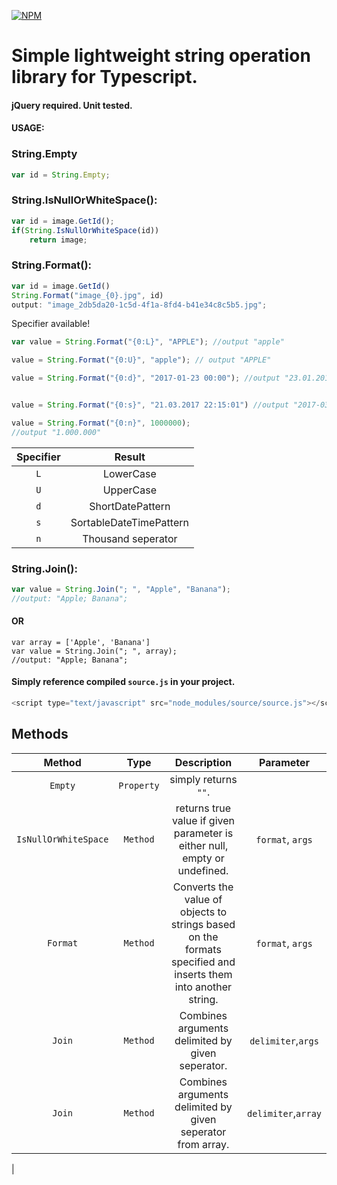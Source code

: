 [![NPM](https://nodei.co/npm/typescript-string-operations.png?mini=true)](https://www.npmjs.com/package/typescript-string-operations)
# Simple lightweight string operation library for Typescript.
#### jQuery required. Unit tested.
#### USAGE:

### String.Empty
```typescript
var id = String.Empty;
```

### String.IsNullOrWhiteSpace():
```typescript
var id = image.GetId();
if(String.IsNullOrWhiteSpace(id))
	return image;
```
### String.Format():

```typescript
var id = image.GetId()
String.Format("image_{0}.jpg", id)
output: "image_2db5da20-1c5d-4f1a-8fd4-b41e34c8c5b5.jpg";
```

Specifier available!
```typescript
var value = String.Format("{0:L}", "APPLE"); //output "apple"

value = String.Format("{0:U}", "apple"); // output "APPLE"

value = String.Format("{0:d}", "2017-01-23 00:00"); //output "23.01.2017"


value = String.Format("{0:s}", "21.03.2017 22:15:01") //output "2017-03-21T22:15:01"

value = String.Format("{0:n}", 1000000);
//output "1.000.000"
```

|	Specifier	  |	 			Result 	   	    |
| :-------------: |:---------------------------:|
|		`L`		  |	LowerCase					|
|		`U`		  |	UpperCase					|
|		`d`		  |	ShortDatePattern			|
|		`s`		  |	SortableDateTimePattern		|
|		`n`		  |	Thousand seperator			|



### String.Join():

```typescript
var value = String.Join("; ", "Apple", "Banana");
//output: "Apple; Banana";
```
#### OR
```typscript
var array = ['Apple', 'Banana']
var value = String.Join("; ", array);
//output: "Apple; Banana";
```


#### Simply reference compiled `source.js` in your project.

```javascript
<script type="text/javascript" src="node_modules/source/source.js"></script>
```


## Methods

| Method                    |  Type       |       Description          | Parameter  |
| :------------------------:|:-----------:|:--------------------------:|:----------:|
|  `Empty`                  | `Property`  |    simply returns `""`.    |
| `IsNullOrWhiteSpace`      | `Method`    | returns true value if given parameter is either null, empty or undefined. | `format`, `args`
| `Format`                  | `Method`    | Converts the value of objects to strings based on the formats specified and inserts them into another string. | `format`, `args`
| `Join`                    | `Method`    |   Combines arguments delimited by given seperator.| `delimiter`,`args`
| `Join`                    | `Method`    |   Combines arguments delimited by given seperator from array. | `delimiter`,`array`
|
